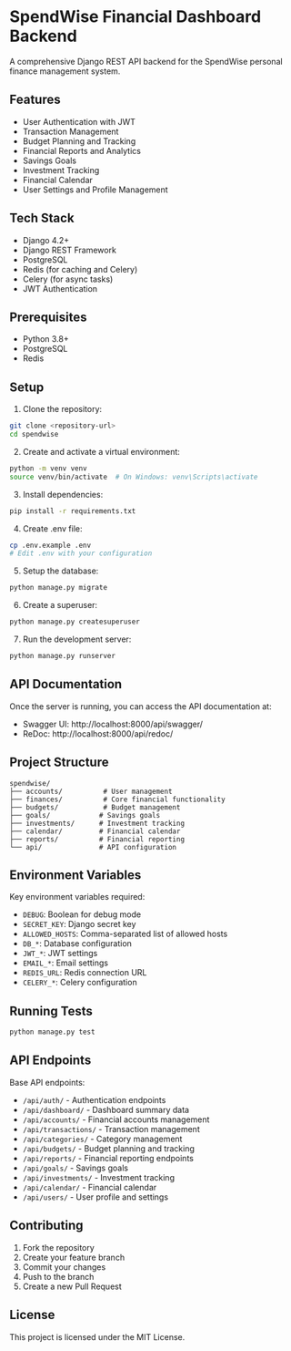 # SpendWise Financial Dashboard Backend

A comprehensive Django REST API backend for the SpendWise personal finance management system.

## Features

- User Authentication with JWT
- Transaction Management
- Budget Planning and Tracking
- Financial Reports and Analytics
- Savings Goals
- Investment Tracking
- Financial Calendar
- User Settings and Profile Management

## Tech Stack

- Django 4.2+
- Django REST Framework
- PostgreSQL
- Redis (for caching and Celery)
- Celery (for async tasks)
- JWT Authentication

## Prerequisites

- Python 3.8+
- PostgreSQL
- Redis

## Setup

1. Clone the repository:
```bash
git clone <repository-url>
cd spendwise
```

2. Create and activate a virtual environment:
```bash
python -m venv venv
source venv/bin/activate  # On Windows: venv\Scripts\activate
```

3. Install dependencies:
```bash
pip install -r requirements.txt
```

4. Create .env file:
```bash
cp .env.example .env
# Edit .env with your configuration
```

5. Setup the database:
```bash
python manage.py migrate
```

6. Create a superuser:
```bash
python manage.py createsuperuser
```

7. Run the development server:
```bash
python manage.py runserver
```

## API Documentation

Once the server is running, you can access the API documentation at:
- Swagger UI: http://localhost:8000/api/swagger/
- ReDoc: http://localhost:8000/api/redoc/

## Project Structure

```
spendwise/
├── accounts/          # User management
├── finances/          # Core financial functionality
├── budgets/           # Budget management
├── goals/            # Savings goals
├── investments/      # Investment tracking
├── calendar/         # Financial calendar
├── reports/          # Financial reporting
└── api/              # API configuration
```

## Environment Variables

Key environment variables required:
- `DEBUG`: Boolean for debug mode
- `SECRET_KEY`: Django secret key
- `ALLOWED_HOSTS`: Comma-separated list of allowed hosts
- `DB_*`: Database configuration
- `JWT_*`: JWT settings
- `EMAIL_*`: Email settings
- `REDIS_URL`: Redis connection URL
- `CELERY_*`: Celery configuration

## Running Tests

```bash
python manage.py test
```

## API Endpoints

Base API endpoints:
- `/api/auth/` - Authentication endpoints
- `/api/dashboard/` - Dashboard summary data
- `/api/accounts/` - Financial accounts management
- `/api/transactions/` - Transaction management
- `/api/categories/` - Category management
- `/api/budgets/` - Budget planning and tracking
- `/api/reports/` - Financial reporting endpoints
- `/api/goals/` - Savings goals
- `/api/investments/` - Investment tracking
- `/api/calendar/` - Financial calendar
- `/api/users/` - User profile and settings

## Contributing

1. Fork the repository
2. Create your feature branch
3. Commit your changes
4. Push to the branch
5. Create a new Pull Request

## License

This project is licensed under the MIT License.

